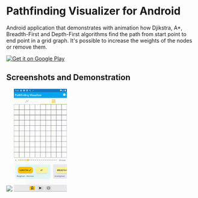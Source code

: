 # Pathfinding Visualizer for Android

Android application that demonstrates with animation how Djikstra, A*, Breadth-First and Depth-First algorithms find the path from start point to end point in a grid graph. It's possible to increase the weights of the nodes or remove them.

<a href="https://play.google.com/store/apps/details?id=site.paulo.pathfinding">
<img width="30%" alt="Get it on Google Play" src="http://steverichey.github.io/google-play-badge-svg/img/en_get.svg" />
</a>

## Screenshots and Demonstration

<img src="https://github.com/paulofernando/pathfinding/blob/master/gifs/pathfinding_drawable.png?raw=true" width="28%" />
<img src="https://github.com/paulofernando/pathfinding/blob/master/gifs/pathfinding_demo_grid.gif?raw=true" width="28%" />
